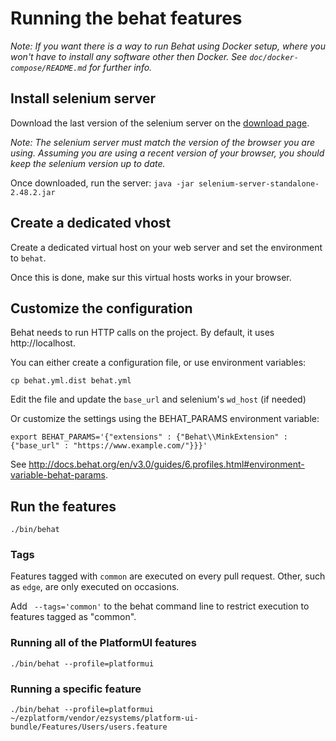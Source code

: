 # Running the behat features

*Note: If you want there is a way to run Behat using Docker setup, where you won't have to install any software other
then Docker. See `doc/docker-compose/README.md` for further info.*

## Install selenium server
Download the last version of the selenium server on the [download page](http://www.seleniumhq.org/download/).

*Note: The selenium server must match the version of the browser you are using. Assuming you are using
a recent version of your browser, you should keep the selenium version up to date.*

Once downloaded, run the server: `java -jar selenium-server-standalone-2.48.2.jar`

## Create a dedicated vhost
Create a dedicated virtual host on your web server and set the environment to `behat`.

Once this is done, make sur this virtual hosts works in your browser.

## Customize the configuration
Behat needs to run HTTP calls on the project. By default, it uses http://localhost.

You can either create a configuration file, or use environment variables:

```
cp behat.yml.dist behat.yml
```
Edit the file and update the `base_url` and selenium's `wd_host` (if needed)

Or customize the settings using the BEHAT_PARAMS environment variable:
```
export BEHAT_PARAMS='{"extensions" : {"Behat\\MinkExtension" : {"base_url" : "https://www.example.com/"}}}'
```

See http://docs.behat.org/en/v3.0/guides/6.profiles.html#environment-variable-behat-params.

## Run the features

```
./bin/behat
```

### Tags
Features tagged with `common` are executed on every pull request. Other, such as `edge`, are only executed on occasions.

Add ` --tags='common'` to the behat command line to restrict execution to features tagged as "common".

### Running all of the PlatformUI features
`./bin/behat --profile=platformui`

### Running a specific feature
`./bin/behat --profile=platformui ~/ezplatform/vendor/ezsystems/platform-ui-bundle/Features/Users/users.feature`
